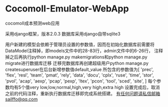 # CocomoII-Emulator-WebApp
cocomoII成本预测web应用

采用django框架，版本2.0.3
数据库采用django自带sqlite3

用户新建的模型会依赖于管理员设置的参数值，因而在初始化数据库前需要将DataModel注释掉，即models文件中的28-83行，admin文件中的6-26行，
注释掉之后再执行python manage.py makemigrations和python manage.py migrate进行数据库迁移
迁移完数据库再创建超级用户python manage.py createsuperuser在后台新增参数值default_value
所包含的参数值为[
        'prec', 'flex', 'resl', 'team', 'pmat', 'rely', 'data', 'docu', 'cplx', 'ruse', 'time',
        'stor', 'pvol', 'acap', 'aexp', 'pcap', 'pexp', 'ltex', 'pcon', 'tool', 'sced', 'site',
    ]
每个参数均有5个值very low,low,normal,high,very high,extra high
设置完成后，取消之前的代码注释，重新执行数据库迁移即完成系统搭建。
有任何问题请私信邮箱sailffo@qq.com
